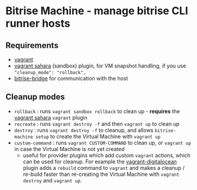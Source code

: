# Bitrise Machine - manage bitrise CLI runner hosts

## Requirements

* [vagrant](https://www.vagrantup.com)
* [vagrant sahara](https://github.com/jedi4ever/sahara) (sandbox) plugin, for VM snapshot handling, if you use `"cleanup_mode": "rollback",`
* [bitrise-bridge](https://github.com/bitrise-io/bitrise-bridge) for communication with the host


## Cleanup modes

* `rollback` : runs `vagrant sandbox rollback` to clean up - **requires** the [vagrant sahara](https://github.com/jedi4ever/sahara) `vagrant` plugin
* `recreate` : runs `vagrant destroy -f` and then `vagrant up` to clean up
* `destroy` : runs `vagrant destroy -f` to cleanup, and allows `bitrise-machine setup` to create the Virtual Machine with `vagrant up`
* `custom-command` : runs `vagrant CUSTOM-COMMAND` to clean up, or `vagrant up` in case the Virtual Machine is not yet created
  * useful for provider plugins which add custom `vagrant` actions, which can be used for cleanup.
    For example the [vagrant-digitalocean](https://github.com/smdahlen/vagrant-digitalocean) plugin adds
    a `rebuild` command to `vagrant` and makes a cleanup / re-build faster than
    re-creating the Virtual Machine with `vagrant destroy` and `vagrant up`.
